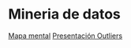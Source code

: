 # Mineria de datos
[Mapa mental](https://github.com/wendybazua/mineriadedatos/blob/master/MapaMental_1_%7B1887913%7D.pdf)
[Presentación Outliers]()

